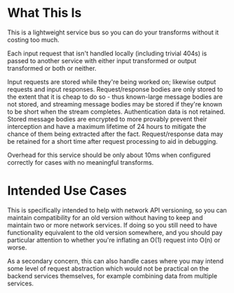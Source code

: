 # What This Is

This is a lightweight service bus so you can do your transforms
without it costing too much.

Each input request that isn't handled locally (including trivial
404s) is passed to another service with either input transformed
or output transformed or both or neither.

Input requests are stored while they're being worked on; likewise
output requests and input responses. Request/response bodies are
only stored to the extent that it is cheap to do so - thus known-large
message bodies are not stored, and streaming message bodies may be
stored if they're known to be short when the stream completes.
Authentication data is not retained. Stored message bodies are
encrypted to more provably prevent their interception and have a
maximum lifetime of 24 hours to mitigate the chance of them being
extracted after the fact. Request/response data may be retained for
a short time after request processing to aid in debugging.

Overhead for this service should be only about 10ms when configured
correctly for cases with no meaningful transforms.

# Intended Use Cases

This is specifically intended to help with network API versioning, so you can
maintain compatibility for an old version without having to keep and maintain
two or more network services. If doing so you still need to have functionality
equivalent to the old version somewhere, and you should pay particular attention
to whether you're inflating an O(1) request into O(n) or worse.

As a secondary concern, this can also handle cases where you may intend some
level of request abstraction which would not be practical on the backend
services themselves, for example combining data from multiple services.